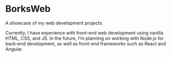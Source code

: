 # BorksWeb
A showcase of my web development projects.

Currently, I have experience with front-end web development using vanilla HTML, CSS, and JS.
In the future, I'm planning on working with Node.js for back-end development, as well as front-end frameworks such as React and Angular.